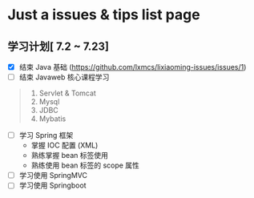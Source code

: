 # Just a issues & tips list page
## 学习计划[ 7.2 ~ 7.23]
- [x] 结束 Java 基础 (https://github.com/lxmcs/lixiaoming-issues/issues/1)
- [ ] 结束 Javaweb 核心课程学习
> 1. Servlet & Tomcat <br>
> 2. Mysql
> 3. JDBC
> 4. Mybatis
- [ ] 学习 Spring 框架 
   - 掌握 IOC 配置 (XML)
   - 熟练掌握 bean 标签使用    
   - 熟练使用 bean 标签的 scope 属性
- [ ] 学习使用 SpringMVC
- [ ] 学习使用 Springboot
